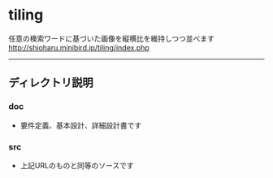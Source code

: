 # tiling
任意の検索ワードに基づいた画像を縦横比を維持しつつ並べます
http://shioharu.minibird.jp/tiling/index.php

---

## ディレクトリ説明
### doc
* 要件定義、基本設計、詳細設計書です
### src
* 上記URLのものと同等のソースです